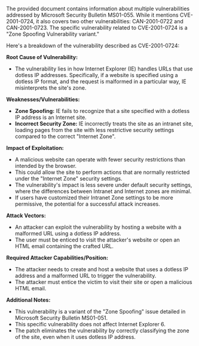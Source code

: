 The provided document contains information about multiple vulnerabilities addressed by Microsoft Security Bulletin MS01-055. While it mentions CVE-2001-0724, it also covers two other vulnerabilities: CAN-2001-0722 and CAN-2001-0723. The specific vulnerability related to CVE-2001-0724 is a "Zone Spoofing Vulnerability variant."

Here's a breakdown of the vulnerability described as CVE-2001-0724:

**Root Cause of Vulnerability:**
- The vulnerability lies in how Internet Explorer (IE) handles URLs that use dotless IP addresses. Specifically, if a website is specified using a dotless IP format, and the request is malformed in a particular way, IE misinterprets the site's zone.

**Weaknesses/Vulnerabilities:**
- **Zone Spoofing:** IE fails to recognize that a site specified with a dotless IP address is an Internet site.
- **Incorrect Security Zone:** IE incorrectly treats the site as an intranet site, loading pages from the site with less restrictive security settings compared to the correct "Internet Zone".

**Impact of Exploitation:**
- A malicious website can operate with fewer security restrictions than intended by the browser.
- This could allow the site to perform actions that are normally restricted under the "Internet Zone" security settings.
- The vulnerability's impact is less severe under default security settings, where the differences between Intranet and Internet zones are minimal.
- If users have customized their Intranet Zone settings to be more permissive, the potential for a successful attack increases.

**Attack Vectors:**
- An attacker can exploit the vulnerability by hosting a website with a malformed URL using a dotless IP address.
- The user must be enticed to visit the attacker's website or open an HTML email containing the crafted URL.

**Required Attacker Capabilities/Position:**
- The attacker needs to create and host a website that uses a dotless IP address and a malformed URL to trigger the vulnerability.
- The attacker must entice the victim to visit their site or open a malicious HTML email.

**Additional Notes:**
- This vulnerability is a variant of the "Zone Spoofing" issue detailed in Microsoft Security Bulletin MS01-051.
- This specific vulnerability does not affect Internet Explorer 6.
- The patch eliminates the vulnerability by correctly classifying the zone of the site, even when it uses dotless IP address.